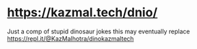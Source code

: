 # https://kazmal.tech/dnio/
Just a comp of stupid dinosaur jokes
this may eventually replace https://repl.it/@KazMalhotra/dinokazmaltech

